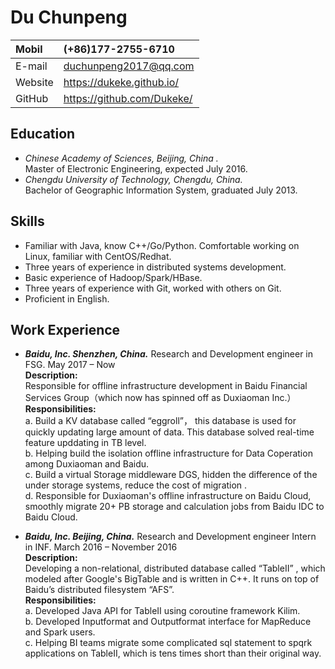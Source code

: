 **Du Chunpeng**
===============

| Mobil | (+86)177-2755-6710 | 
| :-----| :---- | 
| E-mail | duchunpeng2017@qq.com |
| Website | https://dukeke.github.io/ | 
| GitHub | https://github.com/Dukeke/ |


Education
---------

 - *Chinese Academy of Sciences, Beijing, China .* 
 <br>Master of Electronic Engineering, expected July 2016. 
 - *Chengdu University of Technology, Chengdu, China.*
 <br>Bachelor of Geographic Information System, graduated July 2013.

Skills
------

 - Familiar with Java, know C++/Go/Python. Comfortable working on Linux, familiar with CentOS/Redhat.  
 - Three years of experience in distributed systems development.
 - Basic experience of Hadoop/Spark/HBase. 
 - Three years of experience with Git, worked with others on Git. 
 - Proficient in English.

Work Experience
---------------

 - ***Baidu, Inc. Shenzhen, China.*** Research and Development engineer in FSG. May 2017 – Now
<br>**Description:** 
<br>Responsible for offline infrastructure development in Baidu Financial Services Group（which now has spinned off as Duxiaoman Inc.）
<br>**Responsibilities:**
<br>a. Build a KV database called “eggroll”， this database is used for quickly updating large amount of data. This database solved real-time feature upddating in TB level.
<br>b. Helping build the isolation offline infrastructure for Data Coperation among Duxiaoman and Baidu.
<br>c. Build a virtual Storage middleware DGS, hidden the difference of the under storage systems, reduce the cost of migration .
<br>d. Responsible for Duxiaoman's offline infrastructure on Baidu Cloud, smoothly migrate 20+ PB storage and calculation jobs from Baidu IDC to Baidu Cloud.

 - ***Baidu, Inc. Beijing, China.*** Research and Development engineer Intern in INF. March 2016 – November 2016
<br>**Description:** 
<br>Developing a non-relational, distributed database called “TableII” , which modeled after Google's BigTable and is written in C++. It runs on top of Baidu’s distributed filesystem “AFS”.
<br>**Responsibilities:**
<br>a. Developed Java API for TableII using coroutine framework Kilim.
<br>b. Developed Inputformat and Outputformat interface for MapReduce and Spark users.
<br>c. Helping BI teams migrate some complicated sql statement to spqrk applications on TableII, which is tens times short than their original way.
